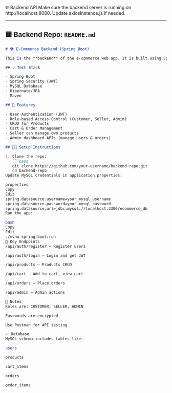 🌐 Backend API
Make sure the backend server is running on http://localhost:8080. Update axiosInstance.js if needed.


---

## 🟨 **Backend Repo: `README.md`**

```markdown
# 🛠️ E-Commerce Backend (Spring Boot)

This is the **backend** of the e-commerce web app. It is built using Spring Boot, Spring Security, and MySQL, with JWT-based authentication and RESTful APIs.

## 💡 Tech Stack

- Spring Boot
- Spring Security (JWT)
- MySQL Database
- Hibernate/JPA
- Maven

## 🎯 Features

- User Authentication (JWT)
- Role-based Access Control (Customer, Seller, Admin)
- CRUD for Products
- Cart & Order Management
- Seller can manage own products
- Admin dashboard APIs (manage users & orders)

## 🧑‍💻 Setup Instructions

1. Clone the repo:
   ```bash
   git clone https://github.com/your-username/backend-repo.git
   cd backend-repo
Update MySQL credentials in application.properties:

properties
Copy
Edit
spring.datasource.username=your_mysql_username
spring.datasource.password=your_mysql_password
spring.datasource.url=jdbc:mysql://localhost:3306/ecommerce_db
Run the app:

bash
Copy
Edit
./mvnw spring-boot:run
📁 Key Endpoints
/api/auth/register — Register users

/api/auth/login — Login and get JWT

/api/products — Products CRUD

/api/cart — Add to cart, view cart

/api/orders — Place orders

/api/admin — Admin actions

📌 Notes
Roles are: CUSTOMER, SELLER, ADMIN

Passwords are encrypted

Use Postman for API testing

✅ Database
MySQL schema includes tables like:

users

products

cart_items

orders

order_items
